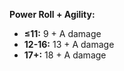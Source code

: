 **Power Roll + Agility:**

- **≤11:** 9 + A damage
- **12-16:** 13 + A damage
- **17+:** 18 + A damage
